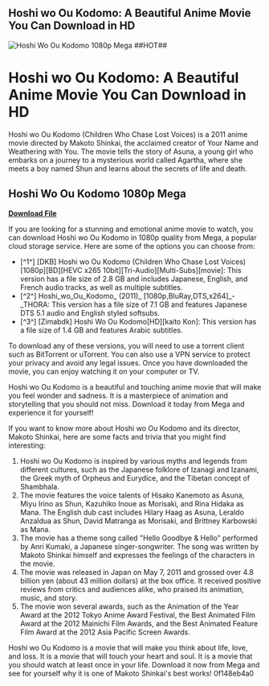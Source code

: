 ## Hoshi wo Ou Kodomo: A Beautiful Anime Movie You Can Download in HD

 
![Hoshi Wo Ou Kodomo 1080p Mega ##HOT##](https://encrypted-tbn1.gstatic.com/images?q=tbn:ANd9GcSJ6XJe8jQd_--34rSTW2y_icIPKKD6Jqc-DYYMHRtLvKDE225NRLNKfh2X)

 
# Hoshi wo Ou Kodomo: A Beautiful Anime Movie You Can Download in HD
 
Hoshi wo Ou Kodomo (Children Who Chase Lost Voices) is a 2011 anime movie directed by Makoto Shinkai, the acclaimed creator of Your Name and Weathering with You. The movie tells the story of Asuna, a young girl who embarks on a journey to a mysterious world called Agartha, where she meets a boy named Shun and learns about the secrets of life and death.
 
## Hoshi Wo Ou Kodomo 1080p Mega


[**Download File**](https://www.google.com/url?q=https%3A%2F%2Fblltly.com%2F2tM7LU&sa=D&sntz=1&usg=AOvVaw2Dl0QDkvngJp6hDplH17Yx)

 
If you are looking for a stunning and emotional anime movie to watch, you can download Hoshi wo Ou Kodomo in 1080p quality from Mega, a popular cloud storage service. Here are some of the options you can choose from:
 
- [^1^] [DKB] Hoshi wo Ou Kodomo (Children Who Chase Lost Voices) [1080p][BD][HEVC x265 10bit][Tri-Audio][Multi-Subs][movie]: This version has a file size of 2.8 GB and includes Japanese, English, and French audio tracks, as well as multiple subtitles.
- [^2^] Hoshi\_wo\_Ou\_Kodomo\_ (2011)\_ [1080p,BluRay,DTS,x264]\_-\_THORA: This version has a file size of 7.1 GB and features Japanese DTS 5.1 audio and English styled softsubs.
- [^3^] [Zimabdk] Hoshi Wo Ou Kodomo[HD][kaito Kon]: This version has a file size of 1.4 GB and features Arabic subtitles.

To download any of these versions, you will need to use a torrent client such as BitTorrent or uTorrent. You can also use a VPN service to protect your privacy and avoid any legal issues. Once you have downloaded the movie, you can enjoy watching it on your computer or TV.
 
Hoshi wo Ou Kodomo is a beautiful and touching anime movie that will make you feel wonder and sadness. It is a masterpiece of animation and storytelling that you should not miss. Download it today from Mega and experience it for yourself!
  
If you want to know more about Hoshi wo Ou Kodomo and its director, Makoto Shinkai, here are some facts and trivia that you might find interesting:

1. Hoshi wo Ou Kodomo is inspired by various myths and legends from different cultures, such as the Japanese folklore of Izanagi and Izanami, the Greek myth of Orpheus and Eurydice, and the Tibetan concept of Shambhala.
2. The movie features the voice talents of Hisako Kanemoto as Asuna, Miyu Irino as Shun, Kazuhiko Inoue as Morisaki, and Rina Hidaka as Mana. The English dub cast includes Hilary Haag as Asuna, Leraldo Anzaldua as Shun, David Matranga as Morisaki, and Brittney Karbowski as Mana.
3. The movie has a theme song called "Hello Goodbye & Hello" performed by Anri Kumaki, a Japanese singer-songwriter. The song was written by Makoto Shinkai himself and expresses the feelings of the characters in the movie.
4. The movie was released in Japan on May 7, 2011 and grossed over 4.8 billion yen (about 43 million dollars) at the box office. It received positive reviews from critics and audiences alike, who praised its animation, music, and story.
5. The movie won several awards, such as the Animation of the Year Award at the 2012 Tokyo Anime Award Festival, the Best Animated Film Award at the 2012 Mainichi Film Awards, and the Best Animated Feature Film Award at the 2012 Asia Pacific Screen Awards.

Hoshi wo Ou Kodomo is a movie that will make you think about life, love, and loss. It is a movie that will touch your heart and soul. It is a movie that you should watch at least once in your life. Download it now from Mega and see for yourself why it is one of Makoto Shinkai's best works!
 0f148eb4a0

